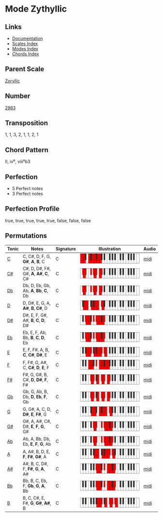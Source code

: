 # Mode Zythyllic

## Links

- [Documentation](README.md)
- [Scales Index](Scales.md)
- [Modes Index](Modes.md)
- [Chords Index](Chords.md)

## Parent Scale

[Zoryllic](ScaleZoryllic.md)

## Number

[2983](https://ianring.com/musictheory/scales/2983)

## Transposition

1, 1, 3, 2, 1, 1, 2, 1

## Chord Pattern

II, iv⁰, viii⁰b3

## Perfection

- 5 Perfect notes
- 3 Perfect notes

## Perfection Profile

true, true, true, true, true, false, false, false

## Permutations

| Tonic | Notes | Signature | Illustration | Audio |
|-------|-------|-----------|--------------|-------|
| [C](ModeCNaturalZythyllic.md) | C, C#, D, F, G, **G#**, **A**, **B**, C | C | ![CNaturalZythyllic](ModeCNaturalZythyllic.png) | [midi](https://github.com/edipermadi/music/blob/main/docs/ModeCNaturalZythyllic.mid?raw=true) |
| [C#](ModeCSharpZythyllic.md) | C#, D, D#, F#, G#, **A**, **A#**, **C**, C# | C | ![CSharpZythyllic](ModeCSharpZythyllic.png) | [midi](https://github.com/edipermadi/music/blob/main/docs/ModeCSharpZythyllic.mid?raw=true) |
| [Db](ModeDFlatZythyllic.md) | Db, D, Eb, Gb, Ab, **A**, **Bb**, **C**, Db | C | ![DFlatZythyllic](ModeDFlatZythyllic.png) | [midi](https://github.com/edipermadi/music/blob/main/docs/ModeDFlatZythyllic.mid?raw=true) |
| [D](ModeDNaturalZythyllic.md) | D, D#, E, G, A, **A#**, **B**, **C#**, D | C | ![DNaturalZythyllic](ModeDNaturalZythyllic.png) | [midi](https://github.com/edipermadi/music/blob/main/docs/ModeDNaturalZythyllic.mid?raw=true) |
| [D#](ModeDSharpZythyllic.md) | D#, E, F, G#, A#, **B**, **C**, **D**, D# | C | ![DSharpZythyllic](ModeDSharpZythyllic.png) | [midi](https://github.com/edipermadi/music/blob/main/docs/ModeDSharpZythyllic.mid?raw=true) |
| [Eb](ModeEFlatZythyllic.md) | Eb, E, F, Ab, Bb, **B**, **C**, **D**, Eb | C | ![EFlatZythyllic](ModeEFlatZythyllic.png) | [midi](https://github.com/edipermadi/music/blob/main/docs/ModeEFlatZythyllic.mid?raw=true) |
| [E](ModeENaturalZythyllic.md) | E, F, F#, A, B, **C**, **C#**, **D#**, E | C | ![ENaturalZythyllic](ModeENaturalZythyllic.png) | [midi](https://github.com/edipermadi/music/blob/main/docs/ModeENaturalZythyllic.mid?raw=true) |
| [F](ModeFNaturalZythyllic.md) | F, F#, G, A#, C, **C#**, **D**, **E**, F | C | ![FNaturalZythyllic](ModeFNaturalZythyllic.png) | [midi](https://github.com/edipermadi/music/blob/main/docs/ModeFNaturalZythyllic.mid?raw=true) |
| [F#](ModeFSharpZythyllic.md) | F#, G, G#, B, C#, **D**, **D#**, **F**, F# | C | ![FSharpZythyllic](ModeFSharpZythyllic.png) | [midi](https://github.com/edipermadi/music/blob/main/docs/ModeFSharpZythyllic.mid?raw=true) |
| [Gb](ModeGFlatZythyllic.md) | Gb, G, Ab, B, Db, **D**, **Eb**, **F**, Gb | C | ![GFlatZythyllic](ModeGFlatZythyllic.png) | [midi](https://github.com/edipermadi/music/blob/main/docs/ModeGFlatZythyllic.mid?raw=true) |
| [G](ModeGNaturalZythyllic.md) | G, G#, A, C, D, **D#**, **E**, **F#**, G | C | ![GNaturalZythyllic](ModeGNaturalZythyllic.png) | [midi](https://github.com/edipermadi/music/blob/main/docs/ModeGNaturalZythyllic.mid?raw=true) |
| [G#](ModeGSharpZythyllic.md) | G#, A, A#, C#, D#, **E**, **F**, **G**, G# | C | ![GSharpZythyllic](ModeGSharpZythyllic.png) | [midi](https://github.com/edipermadi/music/blob/main/docs/ModeGSharpZythyllic.mid?raw=true) |
| [Ab](ModeAFlatZythyllic.md) | Ab, A, Bb, Db, Eb, **E**, **F**, **G**, Ab | C | ![AFlatZythyllic](ModeAFlatZythyllic.png) | [midi](https://github.com/edipermadi/music/blob/main/docs/ModeAFlatZythyllic.mid?raw=true) |
| [A](ModeANaturalZythyllic.md) | A, A#, B, D, E, **F**, **F#**, **G#**, A | C | ![ANaturalZythyllic](ModeANaturalZythyllic.png) | [midi](https://github.com/edipermadi/music/blob/main/docs/ModeANaturalZythyllic.mid?raw=true) |
| [A#](ModeASharpZythyllic.md) | A#, B, C, D#, F, **F#**, **G**, **A**, A# | C | ![ASharpZythyllic](ModeASharpZythyllic.png) | [midi](https://github.com/edipermadi/music/blob/main/docs/ModeASharpZythyllic.mid?raw=true) |
| [Bb](ModeBFlatZythyllic.md) | Bb, B, C, Eb, F, **Gb**, **G**, **A**, Bb | C | ![BFlatZythyllic](ModeBFlatZythyllic.png) | [midi](https://github.com/edipermadi/music/blob/main/docs/ModeBFlatZythyllic.mid?raw=true) |
| [B](ModeBNaturalZythyllic.md) | B, C, C#, E, F#, **G**, **G#**, **A#**, B | C | ![BNaturalZythyllic](ModeBNaturalZythyllic.png) | [midi](https://github.com/edipermadi/music/blob/main/docs/ModeBNaturalZythyllic.mid?raw=true) |
